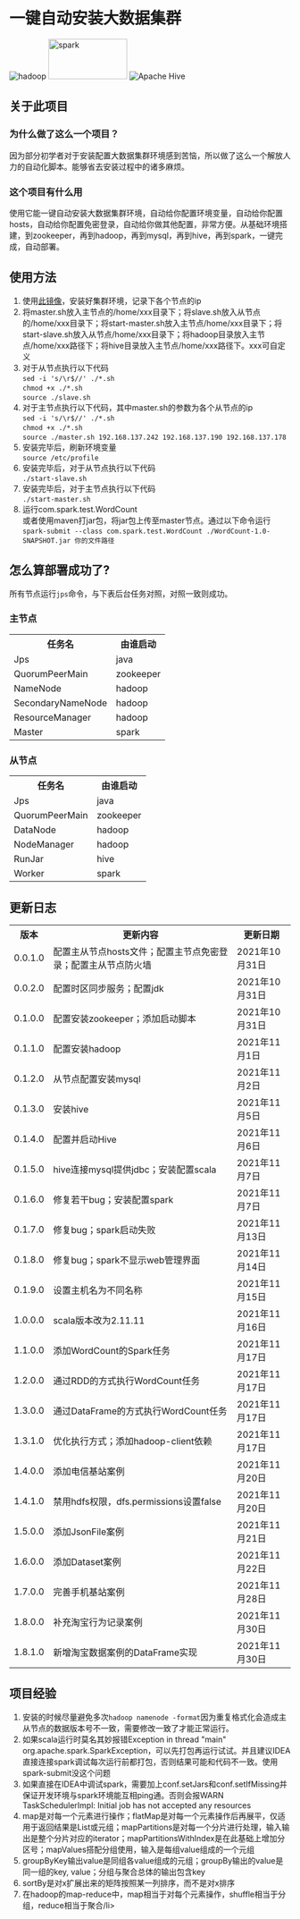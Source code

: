 <h1>一键自动安装大数据集群</h1>
<img src="https://hadoop.apache.org/hadoop-logo.jpg" alt="hadoop">
<img src="https://spark.apache.org/images/spark-logo-rev.svg" alt="spark" width="141" height="72">
<img alt="Apache Hive" src="https://hive.apache.org/images/hive_logo_medium.jpg">
<h2>关于此项目</h2>
<h3>为什么做了这么一个项目？</h3>
因为部分初学者对于安装配置大数据集群环境感到苦恼，所以做了这么一个解放人力的自动化脚本。能够省去安装过程中的诸多麻烦。
<h3>这个项目有什么用</h3>
使用它能一键自动安装大数据集群环境，自动给你配置环境变量，自动给你配置hosts，自动给你配置免密登录，自动给你做其他配置，非常方便。从基础环境搭建，到zookeeper，再到hadoop，再到mysql，再到hive，再到spark，一键完成，自动部署。
<h2>使用方法</h2>
<ol>
<li>使用<a href="http://mirrors.aliyun.com/centos/7/isos/x86_64/CentOS-7-x86_64-Minimal-2009.iso" target="_blank">此镜像</a>，安装好集群环境，记录下各个节点的ip</li>
<li>将master.sh放入主节点的/home/xxx目录下；将slave.sh放入从节点的/home/xxx目录下；将start-master.sh放入主节点/home/xxx目录下；将start-slave.sh放入从节点/home/xxx目录下；将hadoop目录放入主节点/home/xxx路径下；将hive目录放入主节点/home/xxx路径下。xxx可自定义</li>
<li>
对于从节点执行以下代码<br />
<code>sed -i 's/\r$//' ./*.sh</code><br />
<code>chmod +x ./*.sh</code><br />
<code>source ./slave.sh</code>
</li>
<li>
对于主节点执行以下代码，其中master.sh的参数为各个从节点的ip<br />
<code>sed -i 's/\r$//' ./*.sh</code><br />
<code>chmod +x ./*.sh</code><br />
<code>source ./master.sh 192.168.137.242 192.168.137.190 192.168.137.178</code>
</li>
<li>
安装完毕后，刷新环境变量<br />
<code>source /etc/profile</code>
</li>
<li>
安装完毕后，对于从节点执行以下代码<br />
<code>./start-slave.sh</code>
</li>
<li>
安装完毕后，对于主节点执行以下代码<br />
<code>./start-master.sh</code>
</li>
<li>
运行com.spark.test.WordCount<br />
或者使用maven打jar包，将jar包上传至master节点。通过以下命令运行<br />
<code>spark-submit --class com.spark.test.WordCount ./WordCount-1.0-SNAPSHOT.jar 你的文件路径</code>
</li>
</ol>
<h2>怎么算部署成功了?</h2>
所有节点运行<code>jps</code>命令，与下表后台任务对照，对照一致则成功。
<h3>主节点</h3>
<table title="主节点">
<tr>
<th>任务名</th><th>由谁启动</th>
</tr>
<tr>
<td>Jps</td><td>java</td>
</tr>
<tr>
<td>QuorumPeerMain</td><td>zookeeper</td>
</tr>
<tr>
<td>NameNode</td><td>hadoop</td>
</tr>
<tr>
<td>SecondaryNameNode</td><td>hadoop</td>
</tr>
<tr>
<td>ResourceManager</td><td>hadoop</td>
</tr>
<tr>
<td>Master</td><td>spark</td>
</tr>
</table>
<h3>从节点</h3>
<table title="从节点">
<tr>
<th>任务名</th><th>由谁启动</th>
</tr>
<tr>
<td>Jps</td><td>java</td>
</tr>
<tr>
<td>QuorumPeerMain</td><td>zookeeper</td>
</tr>
<tr>
<td>DataNode</td><td>hadoop</td>
</tr>
<tr>
<td>NodeManager</td><td>hadoop</td>
</tr>
<tr>
<td>RunJar</td><td>hive</td>
</tr>
<tr>
<td>Worker</td><td>spark</td>
</tr>
</table>
<h2>更新日志</h2>
<table>
<tr>
<th>版本</th><th>更新内容</th><th>更新日期</th>
</tr>
<tr>
<td>0.0.1.0</td><td>配置主从节点hosts文件；配置主节点免密登录；配置主从节点防火墙</td><td>2021年10月31日</td>
</tr>
<tr>
<td>0.0.2.0</td><td>配置时区同步服务；配置jdk</td><td>2021年10月31日</td>
</tr>
<tr>
<td>0.1.0.0</td><td>配置安装zookeeper；添加启动脚本</td><td>2021年10月31日</td>
</tr>
<tr>
<td>0.1.1.0</td><td>配置安装hadoop</td><td>2021年11月1日</td>
</tr>
<tr>
<td>0.1.2.0</td><td>从节点配置安装mysql</td><td>2021年11月2日</td>
</tr>
<tr>
<td>0.1.3.0</td><td>安装hive</td><td>2021年11月5日</td>
</tr>
<tr>
<td>0.1.4.0</td><td>配置并启动Hive</td><td>2021年11月6日</td>
</tr>
<tr>
<td>0.1.5.0</td><td>hive连接mysql提供jdbc；安装配置scala</td><td>2021年11月7日</td>
</tr>
<tr>
<td>0.1.6.0</td><td>修复若干bug；安装配置spark</td><td>2021年11月7日</td>
</tr>
<tr>
<td>0.1.7.0</td><td>修复bug；spark启动失败</td><td>2021年11月13日</td>
</tr>
<tr>
<td>0.1.8.0</td><td>修复bug；spark不显示web管理界面</td><td>2021年11月14日</td>
</tr>
<tr>
<td>0.1.9.0</td><td>设置主机名为不同名称</td><td>2021年11月15日</td>
</tr>
<tr>
<td>1.0.0.0</td><td>scala版本改为2.11.11</td><td>2021年11月16日</td>
</tr>
<tr>
<td>1.1.0.0</td><td>添加WordCount的Spark任务</td><td>2021年11月17日</td>
</tr>
<tr>
<td>1.2.0.0</td><td>通过RDD的方式执行WordCount任务</td><td>2021年11月17日</td>
</tr>
<tr>
<td>1.3.0.0</td><td>通过DataFrame的方式执行WordCount任务</td><td>2021年11月17日</td>
</tr>
<tr>
<td>1.3.1.0</td><td>优化执行方式；添加hadoop-client依赖</td><td>2021年11月17日</td>
</tr>
<tr>
<td>1.4.0.0</td><td>添加电信基站案例</td><td>2021年11月20日</td>
</tr>
<tr>
<td>1.4.1.0</td><td>禁用hdfs权限，dfs.permissions设置false</td><td>2021年11月20日</td>
</tr>
<tr>
<td>1.5.0.0</td><td>添加JsonFile案例</td><td>2021年11月21日</td>
</tr>
<tr>
<td>1.6.0.0</td><td>添加Dataset案例</td><td>2021年11月22日</td>
</tr>
<tr>
<td>1.7.0.0</td><td>完善手机基站案例</td><td>2021年11月28日</td>
</tr>
<tr>
<td>1.8.0.0</td><td>补充淘宝行为记录案例</td><td>2021年11月30日</td>
</tr>
<tr>
<td>1.8.1.0</td><td>新增淘宝数据案例的DataFrame实现</td><td>2021年11月30日</td>
</tr>
</table>
<h2>项目经验</h2>
<ol>
<li>安装的时候尽量避免多次<code>hadoop namenode -format</code>因为重复格式化会造成主从节点的数据版本号不一致，需要修改一致了才能正常运行。</li>
<li>如果scala运行时莫名其妙报错Exception in thread "main" org.apache.spark.SparkException，可以先打包再运行试试。并且建议IDEA直接连接spark调试每次运行前都打包，否则结果可能和代码不一致。使用spark-submit没这个问题</li>
<li>如果直接在IDEA中调试spark，需要加上conf.setJars和conf.setIfMissing并保证开发环境与spark环境能互相ping通。否则会报WARN TaskSchedulerImpl: Initial job has not accepted any resources</li>
<li>map是对每一个元素进行操作；flatMap是对每一个元素操作后再展平，仅适用于返回结果是List或元组；mapPartitions是对每一个分片进行处理，输入输出是整个分片对应的iterator；mapPartitionsWithIndex是在此基础上增加分区号；mapValues搭配分组使用，输入是每组value组成的一个元组</li>
<li>groupByKey输出value是同组各value组成的元组；groupBy输出的value是同一组的key, value；分组与聚合总体的输出包含key</li>
<li>sortBy是对x扩展出来的矩阵按照某一列排序，而不是对x排序</li>
<li>在hadoop的map-reduce中，map相当于对每个元素操作，shuffle相当于分组，reduce相当于聚合/li>
</ol>